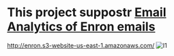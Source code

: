 # This project suppostr [Email Analytics of Enron emails](https://github.com/meinou/enron)
http://enron.s3-website-us-east-1.amazonaws.com/
![I1](https://github.com/meinou/email_analysis/blob/master/vis.png)
